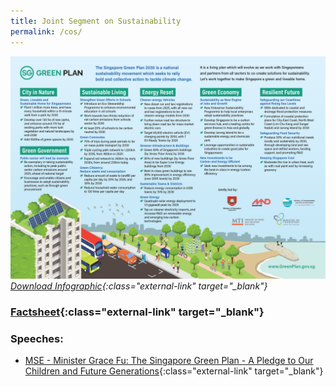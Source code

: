 ```yaml
---
title: Joint Segment on Sustainability 
permalink: /cos/
---
```


![](../resources/cos-sgp-infographics.png) *[Download Infographic](../resources/sgp-cos-infographics.pdf){:class="external-link" target="_blank"}*

### **[Factsheet](../resources/cos-sgp-factsheet.pdf){:class="external-link" target="_blank"}**  

### **Speeches:**

<!-- - [PMO - Senior Minister Teo Chee Hean: A Considered, Committed and Collective Approach to the Global Climate Crisis](){:class="external-link" target="_blank"}   -->

- [MSE - Minister Grace Fu: The Singapore Green Plan - A Pledge to Our Children and Future Generations](){:class="external-link" target="_blank"}  

<!-- - [MND - Minister Desmond Lee: A City in Nature, a Greener Urban Environment](){:class="external-link" target="_blank"}   -->

<!-- - [MOE - Minister Lawrence Wong: Nurturing Stewards of the Environment](){:class="external-link" target="_blank"}   -->

<!-- - [MOT - Minister Ong Ye Kung: A New Drive](){:class="external-link" target="_blank"}   -->

<!-- - [MTI - Minister Tan See Leng: Energy Reset](){:class="external-link" target="_blank"}   -->

<!-- - [MTI - Minister Chan Chun Sing: Becoming a Bright Green Spark - An Economy of Stewardship](){:class="external-link" target="_blank"}   -->


